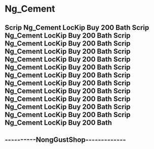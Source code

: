 # Ng_Cement
Scrip Ng_Cement LocKip Buy 200 Bath
Scrip Ng_Cement LocKip Buy 200 Bath
Scrip Ng_Cement LocKip Buy 200 Bath
Scrip Ng_Cement LocKip Buy 200 Bath
Scrip Ng_Cement LocKip Buy 200 Bath
Scrip Ng_Cement LocKip Buy 200 Bath
Scrip Ng_Cement LocKip Buy 200 Bath
Scrip Ng_Cement LocKip Buy 200 Bath
Scrip Ng_Cement LocKip Buy 200 Bath
Scrip Ng_Cement LocKip Buy 200 Bath
Scrip Ng_Cement LocKip Buy 200 Bath
Scrip Ng_Cement LocKip Buy 200 Bath
Scrip Ng_Cement LocKip Buy 200 Bath
------------------------------------
----------NongGustShop-------------
-----------------------------------
